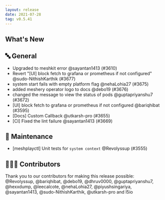 ```yaml
---
layout: release
date: 2021-07-28
tag: v0.5.41
---
```

 
## What's New
## 🔤 General
- Upgraded to meshkit error @sayantan1413 (#3610)
- Revert "[UI] block fetch to grafana or prometheus if not configured" @sudo-NithishKarthik (#3677)
- system start fails with empty platform flag @nehaLohia27 (#3675)
- added meshery operator logo to docs @debo19 (#3676)
- changed the message to view the status of pods @guptapriyanshu7 (#3672)
- [UI] block fetch to grafana or prometheus if not configured @bariqhibat (#3595)
- [Docs] Custom Callback @utkarsh-pro (#3655)
- [CI] Fixed the lint failure @sayantan1413 (#3669)

## 🧰 Maintenance

- [meshplayctl] Unit tests for `system context` @Revolyssup (#3555)

## 👨🏽‍💻 Contributors

Thank you to our contributors for making this release possible:
@Revolyssup, @bariqhibat, @debo19, @dhruv0000, @guptapriyanshu7, @hexxdump, @leecalcote, @nehaLohia27, @piyushsingariya, @sayantan1413, @sudo-NithishKarthik, @utkarsh-pro and l5io
